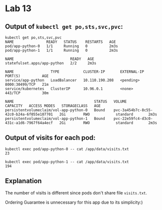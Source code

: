 # Lab 13

## Output of `kubectl get po,sts,svc,pvc`:

```text
kubectl get po,sts,svc,pvc
NAME               READY   STATUS    RESTARTS   AGE
pod/app-python-0   1/1     Running   0          2m3s
pod/app-python-1   1/1     Running   0          2m3s

NAME                          READY   AGE
statefulset.apps/app-python   2/2     2m3s

NAME                 TYPE           CLUSTER-IP       EXTERNAL-IP   PORT(S)          AGE
service/app-python   LoadBalancer   10.110.190.208   <pending>     8000:30499/TCP   21m
service/kubernetes   ClusterIP      10.96.0.1        <none>        443/TCP          30m

NAME                                     STATUS   VOLUME                                     CAPACITY   ACCESS MODES   STORAGECLASS   AGE
persistentvolumeclaim/vol-app-python-0   Bound    pvc-3a454b7c-8c55-42c0-b24a-6f055e107701   2Gi        RWO            standard       2m3s
persistentvolumeclaim/vol-app-python-1   Bound    pvc-22e59fc4-d3c0-431c-a1d6-7967f64a4ecf   2Gi        RWO            standard       2m3s
```

## Output of visits for each pod:

```text
kubectl exec pod/app-python-0 -- cat /app/data/visits.txt
23

kubectl exec pod/app-python-1 -- cat /app/data/visits.txt
194
```

## Explanation

The number of visits is different since pods don't share file `visits.txt`.


Ordering Guarantee is unnecessary for this app due to its simplicity:)
